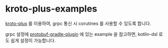 # kroto-plus-examples

[kroto-plus](https://github.com/marcoferrer/kroto-plus) 를 이용하여, grpc 통신 시 corutines 를 사용할 수 있도록 합니다.

grpc 설정에 [protobuf-gradle-plugin](https://github.com/google/protobuf-gradle-plugin) 에 있는 example 을 참고하면, 
kotlin-dsl 로도 쉽게 설정이 가능합니다.  